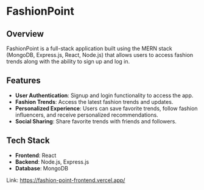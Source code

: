 # FashionPoint

## Overview
FashionPoint is a full-stack application built using the MERN stack (MongoDB, Express.js, React, Node.js) that allows users to access fashion trends along with the ability to sign up and log in.

## Features
- **User Authentication**: Signup and login functionality to access the app.
- **Fashion Trends**: Access the latest fashion trends and updates.
- **Personalized Experience**: Users can save favorite trends, follow fashion influencers, and receive personalized recommendations.
- **Social Sharing**: Share favorite trends with friends and followers.

## Tech Stack
- **Frontend**: React
- **Backend**: Node.js, Express.js
- **Database**: MongoDB

Link: https://fashion-point-frontend.vercel.app/
